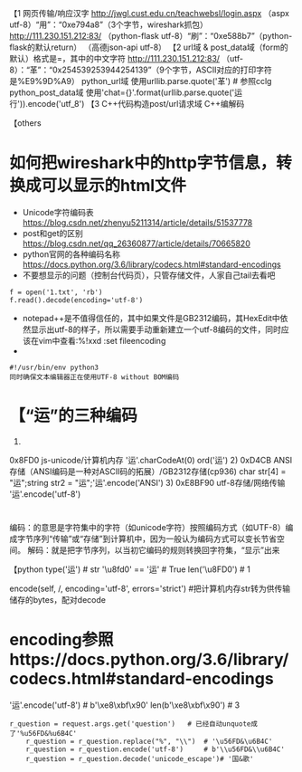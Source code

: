 【1 网页传输/响应汉字
http://jwgl.cust.edu.cn/teachwebsl/login.aspx
（aspx utf-8）“用”：“0xe794a8”（3个字节，wireshark抓包）
http://111.230.151.212:83/
（python-flask utf-8）“刷”：“0xe588b7”（python-flask的默认return）
（高德json-api utf-8）
【2 url域 & post_data域（form的默认）格式是<key>=<value>，其中的中文字符
http://111.230.151.212:83/
（utf-8）：“革”：“0x254539253944254139”（9个字节，ASCII对应的打印字符是%E9%9D%A9）
python_url域 使用urllib.parse.quote('革') # 参照cclg
python_post_data域 使用'chat={}'.format(urllib.parse.quote('运行')).encode('utf_8')
【3
C++代码构造post/url请求域
C++编解码

【others
# 如何把wireshark中的http字节信息，转换成可以显示的html文件
* Unicode字符编码表
https://blog.csdn.net/zhenyu5211314/article/details/51537778
* post和get的区别
https://blog.csdn.net/qq_26360877/article/details/70665820
* python官网的各种编码名称
https://docs.python.org/3.6/library/codecs.html#standard-encodings
* 不要想显示的问题（控制台代码页），只管存储文件，人家自己tail去看吧
```
f = open('1.txt', 'rb')
f.read().decode(encoding='utf-8')
```
* notepad++是不值得信任的，其中如果文件是GB2312编码，其HexEdit中依然显示出utf-8的样子，所以需要手动重新建立一个utf-8编码的文件，同时应该在vim中查看:%!xxd :set fileencoding
* 
```
#!/usr/bin/env python3
同时确保文本编辑器正在使用UTF-8 without BOM编码
```
# 【“运”的三种编码
1)
0x8FD0 js-unicode/计算机内存 
'运'.charCodeAt(0) ord('运')
2)
0xD4CB ANSI存储（ANSI编码是一种对ASCII码的拓展）/GB2312存储(cp936)
char str[4] = "运";string str2 = "运";'运'.encode('ANSI')
3)
0xE8BF90 utf-8存储/网络传输
'运'.encode('utf-8')
# 
编码：的意思是字符集中的字符（如unicode字符）按照编码方式（如UTF-8）编成字节序列“传输”或“存储”到计算机中，因为一般认为编码方式可以变长节省空间。
解码：就是把字节序列，以当初它编码的规则转换回字符集，“显示”出来

【python
type('运') # str
'\u8fd0' == '运' # True
len('\u8FD0') # 1

encode(self, /, encoding='utf-8', errors='strict') #把计算机内存str转为供传输储存的bytes，配对decode
# encoding参照https://docs.python.org/3.6/library/codecs.html#standard-encodings
'运'.encode('utf-8') # b'\xe8\xbf\x90'
len(b'\xe8\xbf\x90') # 3

	r_question = request.args.get('question')	# 已经自动unquote成了'%u56FD&%u6B4C'
        r_question = r_question.replace("%", "\\")	# '\u56FD&\u6B4C'
        r_question = r_question.encode('utf-8')		# b'\\u56FD&\\u6B4C'
        r_question = r_question.decode('unicode_escape')# '国&歌'